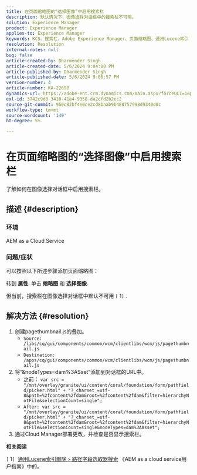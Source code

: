 ```yaml
---
title: 在页面缩略图的“选择图像”中启用搜索栏
description: 默认情况下，图像选择对话框中的搜索栏不可用。
solution: Experience Manager
product: Experience Manager
applies-to: Experience Manager
keywords: KCS、搜索栏、Adobe Experience Manager、页面缩略图、通用Lucene索引
resolution: Resolution
internal-notes: null
bug: false
article-created-by: Dharmender Singh
article-created-date: 5/6/2024 9:04:00 PM
article-published-by: Dharmender Singh
article-published-date: 5/6/2024 9:06:57 PM
version-number: 4
article-number: KA-22690
dynamics-url: https://adobe-ent.crm.dynamics.com/main.aspx?forceUCI=1&pagetype=entityrecord&etn=knowledgearticle&id=07b64f26-ec0b-ef11-9f8a-6045bd006b25
exl-id: 3742c9d0-3410-41a4-9358-da2cfd2b2ec2
source-git-commit: 950c82bf4e0ce2cd8baab9b488757998d9340d0c
workflow-type: tm+mt
source-wordcount: '149'
ht-degree: 5%

---
```


# 在页面缩略图的“选择图像”中启用搜索栏


了解如何在图像选择对话框中启用搜索栏。

## 描述 {#description}


### 环境

AEM as a Cloud Service

### 问题/症状

可以按照以下所述步骤添加页面缩略图：

转到 <b>属性</b>. 单击 <b>缩略图</b> 和 <b>选择图像</b>.

但当前，搜索栏在图像选择对话框中默认不可用 `[` 1`]` .






## 解决方法 {#resolution}


1. 创建pagethumbnail.js的叠加。
   - `Source: /libs/cq/gui/components/common/wcm/clientlibs/wcm/js/pagethumbnail.js`
   - `Destination: /apps/cq/gui/components/common/wcm/clientlibs/wcm/js/pagethumbnail.js`
2. 将“&amp;nodeTypes=dam%3ASset”添加到对话框的URL中。
   - 之前： `var src = "/mnt/overlay/granite/ui/content/coral/foundation/form/pathfield/picker.html" + "?_charset_=utf-8&path=%2fcontent%2fdam&root=%2fcontent%2fdam&filter=hierarchyNotFile&selectionCount=single";`
   - `After: var src = "/mnt/overlay/granite/ui/content/coral/foundation/form/pathfield/picker.html" + "?_charset_=utf-8&path=%2fcontent%2fdam&root=%2fcontent%2fdam&filter=hierarchyNotFile&selectionCount=single&nodeTypes=dam%3AAsset";`
3. 通过Cloud Manager部署更改，并检查是否显示搜索栏。




<b>相关阅读</b>

`[` 1`]`  [通用Lucene索引删除 `>`  路径字段选取器搜索](https://experienceleague.adobe.com/docs/experience-manager-cloud-service/content/operations/removal-generic-lucene-index.html?lang=en#author-instance) 《AEM as a cloud service用户指南》中的。
